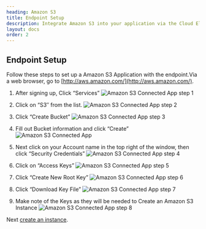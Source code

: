 ```yaml
---
heading: Amazon S3
title: Endpoint Setup
description: Integrate Amazon S3 into your application via the Cloud Elements APIs.
layout: docs
order: 2
---
```

## Endpoint Setup

Follow these steps to set up a Amazon S3 Application with the endpoint.Via a web browser, go to [http://aws.amazon.com/](http://aws.amazon.com/).

1. After signing up, Click “Services”
![Amazon S3 Connected App step 1](http://cloud-elements.com/wp-content/uploads/2014/09/AmazonS31.gif)

2. Click on “S3″ from the list.
![Amazon S3 Connected App step 2](http://cloud-elements.com/wp-content/uploads/2014/09/AmazonS32.gif)

3. Click “Create Bucket”
![Amazon S3 Connected App step 3](http://cloud-elements.com/wp-content/uploads/2014/09/AmazonS33.gif)

4. Fill out Bucket information and click “Create”
![Amazon S3 Connected App ](http://cloud-elements.com/wp-content/uploads/2014/09/Screen-Shot-2014-09-28-at-5.43.22-PM1.png)

5. Next click on your Account name in the top right of the window, then click “Security Credentials”
![Amazon S3 Connected App step 4](http://cloud-elements.com/wp-content/uploads/2014/09/AmazonS34.gif)

6. Click on “Access Keys”
![Amazon S3 Connected App step 5](http://cloud-elements.com/wp-content/uploads/2014/09/AmazonS35.gif)

7. Click “Create New Root Key”
![Amazon S3 Connected App step 6](http://cloud-elements.com/wp-content/uploads/2014/09/AmazonS36.gif)

8. Click “Download Key File”
![Amazon S3 Connected App step 7](http://cloud-elements.com/wp-content/uploads/2014/09/AmazonS37.gif)

9. Make note of the Keys as they will be needed to Create an Amazon S3 Instance
![Amazon S3 Connected App step 8](http://cloud-elements.com/wp-content/uploads/2014/09/AmazonS38.gif)

Next [create an instance](amazons3-create-instance.html).
